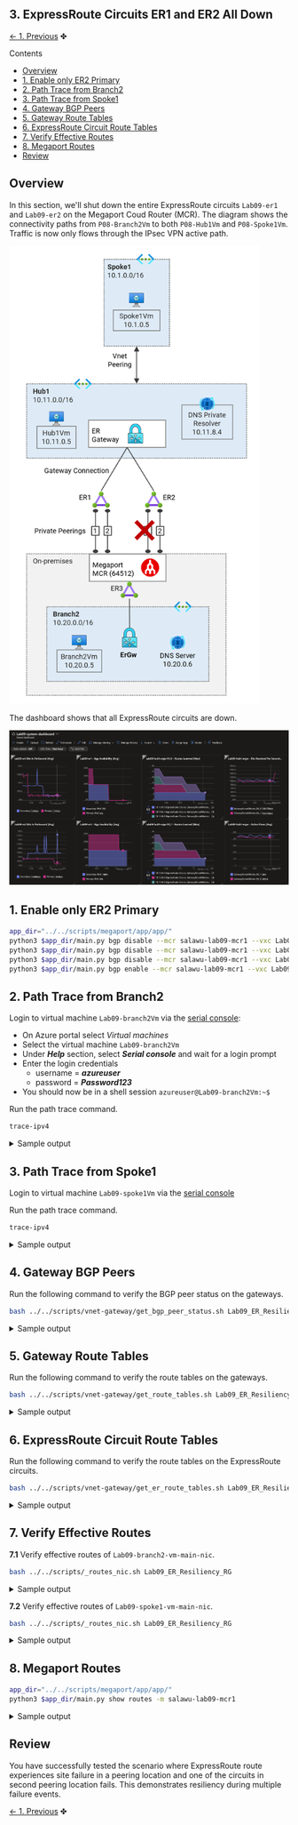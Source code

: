 
## 3. ExpressRoute Circuits ER1 and ER2 All Down <!-- omit from toc -->

[← 1. Previous](./3.%20ER2-primary-down.md) ✤

Contents
- [Overview](#overview)
- [1. Enable only ER2 Primary](#1-enable-only-er2-primary)
- [2. Path Trace from Branch2](#2-path-trace-from-branch2)
- [3. Path Trace from Spoke1](#3-path-trace-from-spoke1)
- [4. Gateway BGP Peers](#4-gateway-bgp-peers)
- [5. Gateway Route Tables](#5-gateway-route-tables)
- [6. ExpressRoute Circuit Route Tables](#6-expressroute-circuit-route-tables)
- [7. Verify Effective Routes](#7-verify-effective-routes)
- [8. Megaport Routes](#8-megaport-routes)
- [Review](#review)


## Overview

In this section, we'll shut down the entire ExpressRoute circuits `Lab09-er1` and `Lab09-er2` on the Megaport Coud Router (MCR). The diagram shows the connectivity paths from `P08-Branch2Vm` to both `P08-Hub1Vm` and `P08-Spoke1Vm`. Traffic is now only flows through the IPsec VPN active path.

<img src="../images/scenarios/3-er2-primary-down.png" alt="er1-pri-enabled" width="450">

The dashboard shows that all ExpressRoute circuits are down.


<img src="../images/dashboards/3-er1-er2-all-down.png" alt="er1-pri-enabled" width="1100">

## 1. Enable only ER2 Primary

```bash
app_dir="../../scripts/megaport/app/app/"
python3 $app_dir/main.py bgp disable --mcr salawu-lab09-mcr1 --vxc Lab09-er1-pri
python3 $app_dir/main.py bgp disable --mcr salawu-lab09-mcr1 --vxc Lab09-er1-sec
python3 $app_dir/main.py bgp disable --mcr salawu-lab09-mcr1 --vxc Lab09-er2-pri
python3 $app_dir/main.py bgp enable --mcr salawu-lab09-mcr1 --vxc Lab09-er2-sec
```

## 2. Path Trace from Branch2

Login to virtual machine `Lab09-branch2Vm` via the [serial console](https://learn.microsoft.com/en-us/troubleshoot/azure/virtual-machines/serial-console-overview#access-serial-console-for-virtual-machines-via-azure-portal):

- On Azure portal select *Virtual machines*
- Select the virtual machine `Lab09-branch2Vm`
- Under ***Help*** section, select ***Serial console*** and wait for a login prompt
- Enter the login credentials
  - username = ***azureuser***
  - password = ***Password123***
- You should now be in a shell session `azureuser@Lab09-branch2Vm:~$`

Run the path trace command.

```bash
trace-ipv4
```

<details>

<summary>Sample output</summary>

```bash
azureuser@branch2Vm:~$ trace-ipv4

 trace ipv4 ...


branch2
-------------------------------------
 1:  branch2Vm                                             0.099ms reached
     Resume: pmtu 65535 hops 1 back 1

hub1
-------------------------------------
 1?: [LOCALHOST]                      pmtu 1500
 1:  10.20.16.5                                            3.217ms asymm  2
 1:  10.20.16.4                                            2.831ms asymm  2
 2:  172.16.0.21                                          13.349ms asymm  3
 3:  172.16.0.14                                          24.731ms asymm  4
 4:  no reply
 5:  10.11.0.5                                            28.937ms reached
     Resume: pmtu 1500 hops 5 back 5

spoke1
-------------------------------------
 1?: [LOCALHOST]                      pmtu 1500
 1:  10.20.16.4                                            1.894ms asymm  2
 1:  10.20.16.5                                            2.033ms asymm  2
 2:  172.16.0.17                                          13.117ms asymm  3
 3:  172.16.0.14                                          24.664ms asymm  4
 4:  no reply
 5:  10.1.0.5                                             28.326ms reached
     Resume: pmtu 1500 hops 5 back 5

internet
-------------------------------------
 1?: [LOCALHOST]                      pmtu 1500
 1:  no reply
 2:  no reply
```

We can see that traffic no longer goes through ExpressRoute circuit. The path is now through the VPN gateway to reach the `Lab09-hub1Vm` and `Lab09-spoke1Vm`. The path trace doesn't show the VPN tunnel endpoints because ICMP responses are suppressed by the Azure VPN gateway.

 </details>
<p>

## 3. Path Trace from Spoke1

Login to virtual machine `Lab09-spoke1Vm` via the [serial console](https://learn.microsoft.com/en-us/troubleshoot/azure/virtual-machines/serial-console-overview#access-serial-console-for-virtual-machines-via-azure-portal)


Run the path trace command.

```bash
trace-ipv4
```

<details>

<summary>Sample output</summary>

```bash
azureuser@spoke1Vm:~$ trace-ipv4

 trace ipv4 ...


branch2
-------------------------------------
 1?: [LOCALHOST]                      pmtu 1500
 1:  10.11.16.9                                            1.951ms asymm  2
 1:  10.11.16.9                                            1.998ms asymm  2
 2:  172.16.0.13                                          13.079ms asymm  3
 3:  172.16.0.22                                          24.845ms asymm  4
 4:  no reply
 5:  10.20.0.5                                            26.000ms reached
     Resume: pmtu 1500 hops 5 back 5

hub1
-------------------------------------
 1?: [LOCALHOST]                      pmtu 1500
 1:  10.11.0.5                                             8.287ms reached
 1:  10.11.0.5                                             1.408ms reached
     Resume: pmtu 1500 hops 1 back 1

spoke1
-------------------------------------
 1:  spoke1vm.internal.cloudapp.net                        0.166ms reached
     Resume: pmtu 65535 hops 1 back 1

internet
-------------------------------------
 1?: [LOCALHOST]                      pmtu 1500
 1:  no reply
 2:  no reply
```

</details>
<p>

## 4. Gateway BGP Peers

Run the following command to verify the BGP peer status on the gateways.

```bash
bash ../../scripts/vnet-gateway/get_bgp_peer_status.sh Lab09_ER_Resiliency_RG
```

<details>

<summary>Sample output</summary>

```bash
09-express-route-resiliency$ bash ../../scripts/vnet-gateway/get_bgp_peer_status.sh Lab09_ER_Resiliency_RG

Resource group: Lab09_ER_Resiliency_RG

Gateway: Lab09-branch2-ergw
Route tables:
Neighbor    ASN    LocalAddress    RoutesReceived    State
----------  -----  --------------  ----------------  ---------
10.20.16.4  12076  10.20.16.12     8                 Connected
10.20.16.5  12076  10.20.16.12     8                 Connected

Gateway: Lab09-hub1-ergw
Route tables:
Neighbor     ASN    LocalAddress    RoutesReceived    State
-----------  -----  --------------  ----------------  ---------
10.11.16.6   12076  10.11.16.12     0                 Connected
10.11.16.7   12076  10.11.16.12     0                 Connected
10.11.16.8   12076  10.11.16.12     0                 Connected
10.11.16.9   12076  10.11.16.12     7                 Connected
10.11.16.14  65515  10.11.16.12     0                 Connected
10.11.16.15  65515  10.11.16.12     0                 Connected

Gateway: Lab09-hub1-vpngw
Route tables:
Neighbor     ASN    LocalAddress    RoutesReceived    State
-----------  -----  --------------  ----------------  ---------
10.11.16.12  65515  10.11.16.14     2                 Connected
10.11.16.13  65515  10.11.16.14     2                 Connected
10.11.16.14  65515  10.11.16.14     0                 Unknown
10.11.16.15  65515  10.11.16.14     0                 Connected
10.11.16.12  65515  10.11.16.15     2                 Connected
10.11.16.13  65515  10.11.16.15     2                 Connected
10.11.16.14  65515  10.11.16.15     0                 Connected
10.11.16.15  65515  10.11.16.15     0                 Unknown
```

</details>
<p>

## 5. Gateway Route Tables

Run the following command to verify the route tables on the gateways.

```bash
bash ../../scripts/vnet-gateway/get_route_tables.sh Lab09_ER_Resiliency_RG
```

<details>

<summary>Sample output</summary>

```bash
09-express-route-resiliency$ bash ../../scripts/vnet-gateway/get_route_tables.sh Lab09_ER_Resiliency_RG

Resource group: Lab09_ER_Resiliency_RG

Gateway: Lab09-branch2-ergw
Route tables:
Network           NextHop     Origin    SourcePeer    AsPath             Weight
----------------  ----------  --------  ------------  -----------------  --------
10.20.0.0/16                  Network   10.20.16.12                      32768
fd00:db8:20::/56              Network   10.20.16.12                      32768
10.11.0.0/16      10.20.16.5  EBgp      10.20.16.5    12076-64512-12076  32769
10.11.0.0/16      10.20.16.4  EBgp      10.20.16.4    12076-64512-12076  32769
172.16.0.0/30     10.20.16.5  EBgp      10.20.16.5    12076-64512        32769
172.16.0.0/30     10.20.16.4  EBgp      10.20.16.4    12076-64512        32769
172.16.0.4/30     10.20.16.5  EBgp      10.20.16.5    12076-64512        32769
172.16.0.4/30     10.20.16.4  EBgp      10.20.16.4    12076-64512        32769
172.16.0.8/30     10.20.16.5  EBgp      10.20.16.5    12076-64512        32769
172.16.0.8/30     10.20.16.4  EBgp      10.20.16.4    12076-64512        32769
172.16.0.12/30    10.20.16.5  EBgp      10.20.16.5    12076-64512        32769
172.16.0.12/30    10.20.16.4  EBgp      10.20.16.4    12076-64512        32769
172.16.0.16/30    10.20.16.5  EBgp      10.20.16.5    12076-64512        32769
172.16.0.16/30    10.20.16.4  EBgp      10.20.16.4    12076-64512        32769
172.16.0.20/30    10.20.16.5  EBgp      10.20.16.5    12076-64512        32769
172.16.0.20/30    10.20.16.4  EBgp      10.20.16.4    12076-64512        32769
10.1.0.0/16       10.20.16.4  EBgp      10.20.16.4    12076-64512-12076  32769
10.1.0.0/16       10.20.16.5  EBgp      10.20.16.5    12076-64512-12076  32769

Gateway: Lab09-hub1-ergw
Route tables:
Network           NextHop     Origin    SourcePeer    AsPath             Weight
----------------  ----------  --------  ------------  -----------------  --------
10.11.0.0/16                  Network   10.11.16.12                      32768
fd00:db8:11::/56              Network   10.11.16.12                      32768
172.16.0.0/30     10.11.16.9  EBgp      10.11.16.9    12076-64512        32769
172.16.0.4/30     10.11.16.9  EBgp      10.11.16.9    12076-64512        32769
172.16.0.8/30     10.11.16.9  EBgp      10.11.16.9    12076-64512        32769
172.16.0.12/30    10.11.16.9  EBgp      10.11.16.9    12076-64512        32769
172.16.0.16/30    10.11.16.9  EBgp      10.11.16.9    12076-64512        32769
172.16.0.20/30    10.11.16.9  EBgp      10.11.16.9    12076-64512        32769
10.20.0.0/16      10.11.16.9  EBgp      10.11.16.9    12076-64512-12076  32769
10.1.0.0/16                   Network   10.11.16.12                      32768
fd00:db8:1::/56               Network   10.11.16.12                      32768

Gateway: Lab09-hub1-vpngw
Route tables:
Network       NextHop      Origin    SourcePeer    AsPath    Weight
------------  -----------  --------  ------------  --------  --------
10.11.0.0/16  10.11.16.12  IBgp      10.11.16.12             32769
10.11.0.0/16  10.11.16.13  IBgp      10.11.16.13             32769
10.1.0.0/16   10.11.16.12  IBgp      10.11.16.12             32769
10.1.0.0/16   10.11.16.13  IBgp      10.11.16.13             32769
10.11.0.0/16               Network   10.11.16.14             32768
10.1.0.0/16                Network   10.11.16.14             32768
10.11.0.0/16  10.11.16.12  IBgp      10.11.16.12             32769
10.11.0.0/16  10.11.16.13  IBgp      10.11.16.13             32769
10.1.0.0/16   10.11.16.13  IBgp      10.11.16.13             32769
10.1.0.0/16   10.11.16.12  IBgp      10.11.16.12             32769
10.11.0.0/16               Network   10.11.16.15             32768
10.1.0.0/16                Network   10.11.16.15             32768
```

We can now see that the on-premises network **10.20.0.0/20** is advertised over the primary VPN tunnel that has AS-prependers prepended five times.

</details>
<p>

## 6. ExpressRoute Circuit Route Tables

Run the following command to verify the route tables on the ExpressRoute circuits.

```bash
bash ../../scripts/vnet-gateway/get_er_route_tables.sh Lab09_ER_Resiliency_RG
```

<details>

<summary>Sample output</summary>

```bash
09-express-route-resiliency$ bash ../../scripts/vnet-gateway/get_er_route_tables.sh Lab09_ER_Resiliency_RG

Resource group: Lab09_ER_Resiliency_RG


⏳ AzurePrivatePeering (Primary): Lab09-er1
LocPrf    Network       NextHop       Path    Weight
--------  ------------  ------------  ------  --------
          10.1.0.0/16   10.11.16.12   65515   0
          10.1.0.0/16   10.11.16.13*  65515   0
          10.11.0.0/16  10.11.16.13   65515   0
          10.11.0.0/16  10.11.16.12*  65515   0

⏳ AzurePrivatePeering (Secondary): Lab09-er1
LocPrf    Network       NextHop       Path    Weight
--------  ------------  ------------  ------  --------
          10.1.0.0/16   10.11.16.12   65515   0
          10.1.0.0/16   10.11.16.13*  65515   0
          10.11.0.0/16  10.11.16.13   65515   0
          10.11.0.0/16  10.11.16.12*  65515   0

⏳ AzurePrivatePeering (Primary): Lab09-er2
LocPrf    Network       NextHop       Path    Weight
--------  ------------  ------------  ------  --------
          10.1.0.0/16   10.11.16.12   65515   0
          10.1.0.0/16   10.11.16.13*  65515   0
          10.11.0.0/16  10.11.16.12   65515   0
          10.11.0.0/16  10.11.16.13*  65515   0

⏳ AzurePrivatePeering (Secondary): Lab09-er2
LocPrf    Network         NextHop       Path         Weight
--------  --------------  ------------  -----------  --------
          10.1.0.0/16     10.11.16.12   65515        0
          10.1.0.0/16     10.11.16.13*  65515        0
          10.11.0.0/16    10.11.16.12   65515        0
          10.11.0.0/16    10.11.16.13*  65515        0
          10.20.0.0/16    172.16.0.13   64512 12076  0
          172.16.0.0/30   172.16.0.13   64512 ?      0
          172.16.0.4/30   172.16.0.13   64512 ?      0
          172.16.0.8/30   172.16.0.13   64512 ?      0
          172.16.0.16/30  172.16.0.13   64512 ?      0
          172.16.0.20/30  172.16.0.13   64512 ?      0

⏳ AzurePrivatePeering (Primary): Lab09-er3
LocPrf    Network         NextHop       Path         Weight
--------  --------------  ------------  -----------  --------
          10.1.0.0/16     172.16.0.17   64512 12076  0
          10.11.0.0/16    172.16.0.17   64512 12076  0
          10.20.0.0/16    10.20.16.12   65515        0
          10.20.0.0/16    10.20.16.13*  65515        0
          10.20.0.0/16    172.16.0.17   64512 12076  0
          172.16.0.0/30   172.16.0.17   64512 ?      0
          172.16.0.4/30   172.16.0.17   64512 ?      0
          172.16.0.8/30   172.16.0.17   64512 ?      0
          172.16.0.12/30  172.16.0.17   64512 ?      0
          172.16.0.20/30  172.16.0.17   64512 ?      0

⏳ AzurePrivatePeering (Secondary): Lab09-er3
LocPrf    Network         NextHop       Path         Weight
--------  --------------  ------------  -----------  --------
          10.1.0.0/16     172.16.0.21   64512 12076  0
          10.11.0.0/16    172.16.0.21   64512 12076  0
          10.20.0.0/16    10.20.16.13   65515        0
          10.20.0.0/16    10.20.16.12*  65515        0
          172.16.0.0/30   172.16.0.21   64512 ?      0
          172.16.0.4/30   172.16.0.21   64512 ?      0
          172.16.0.8/30   172.16.0.21   64512 ?      0
          172.16.0.12/30  172.16.0.21   64512 ?      0
          172.16.0.16/30  172.16.0.21   64512 ?      0
⭐ Done!
```

</details>
<p>


## 7. Verify Effective Routes

 **7.1** Verify effective routes of `Lab09-branch2-vm-main-nic`.

```bash
bash ../../scripts/_routes_nic.sh Lab09_ER_Resiliency_RG
```

<details>

<summary>Sample output</summary>

```bash
Effective routes for Lab09-branch2-vm-main-nic

Source                 Prefix          State    NextHopType            NextHopIP
---------------------  --------------  -------  ---------------------  ------------
Default                10.20.0.0/16    Active   VnetLocal
VirtualNetworkGateway  10.11.0.0/16    Active   VirtualNetworkGateway  10.20.88.110
VirtualNetworkGateway  10.11.0.0/16    Active   VirtualNetworkGateway  10.20.88.111
VirtualNetworkGateway  172.16.0.0/30   Active   VirtualNetworkGateway  10.20.88.110
VirtualNetworkGateway  172.16.0.0/30   Active   VirtualNetworkGateway  10.20.88.111
VirtualNetworkGateway  10.1.0.0/16     Active   VirtualNetworkGateway  10.20.88.110
VirtualNetworkGateway  10.1.0.0/16     Active   VirtualNetworkGateway  10.20.88.111
VirtualNetworkGateway  172.16.0.4/30   Active   VirtualNetworkGateway  10.20.88.110
VirtualNetworkGateway  172.16.0.4/30   Active   VirtualNetworkGateway  10.20.88.111
VirtualNetworkGateway  172.16.0.8/30   Active   VirtualNetworkGateway  10.20.88.110
VirtualNetworkGateway  172.16.0.8/30   Active   VirtualNetworkGateway  10.20.88.111
VirtualNetworkGateway  172.16.0.12/30  Active   VirtualNetworkGateway  10.20.88.110
VirtualNetworkGateway  172.16.0.12/30  Active   VirtualNetworkGateway  10.20.88.111
VirtualNetworkGateway  172.16.0.16/30  Active   VirtualNetworkGateway  10.20.88.110
VirtualNetworkGateway  172.16.0.16/30  Active   VirtualNetworkGateway  10.20.88.111
VirtualNetworkGateway  172.16.0.20/30  Active   VirtualNetworkGateway  10.20.88.110
VirtualNetworkGateway  172.16.0.20/30  Active   VirtualNetworkGateway  10.20.88.111
Default                0.0.0.0/0       Active   Internet
```

The virtual appliance is the next hop for all traffic in prefix `10.0.0.0/8`; which includes **spoke1**.

</details>
<p>

**7.2** Verify effective routes of `Lab09-spoke1-vm-main-nic`.

```bash
bash ../../scripts/_routes_nic.sh Lab09_ER_Resiliency_RG
```

<details>

<summary>Sample output</summary>

```bash
Effective routes for Lab09-spoke1-vm-main-nic

Source                 Prefix          State    NextHopType            NextHopIP
---------------------  --------------  -------  ---------------------  -------------
Default                10.1.0.0/16     Active   VnetLocal
Default                10.11.0.0/16    Active   VNetPeering
VirtualNetworkGateway  172.16.0.0/30   Active   VirtualNetworkGateway  10.63.110.252
VirtualNetworkGateway  172.16.0.4/30   Active   VirtualNetworkGateway  10.63.110.252
VirtualNetworkGateway  172.16.0.8/30   Active   VirtualNetworkGateway  10.63.110.252
VirtualNetworkGateway  172.16.0.12/30  Active   VirtualNetworkGateway  10.63.110.252
VirtualNetworkGateway  10.20.0.0/16    Active   VirtualNetworkGateway  10.63.110.252
VirtualNetworkGateway  172.16.0.16/30  Active   VirtualNetworkGateway  10.63.110.252
VirtualNetworkGateway  172.16.0.20/30  Active   VirtualNetworkGateway  10.63.110.252
Default                0.0.0.0/0       Active   Internet
```

The primary VPN tunnel IP **10.11.16.14** is the next hop for traffic to **branch2** **10.20.0.0/20**

</details>
<p>

## 8. Megaport Routes

```bash
app_dir="../../scripts/megaport/app/app/"
python3 $app_dir/main.py show routes -m salawu-lab09-mcr1
```

<details>

<summary>Sample output</summary>

```bash
08-network-paths-er-vpn$ app_dir="../../scripts/megaport/app/app/"
python3 $app_dir/main.py show routes -m salawu-lab09-mcr1

Prefix            BgpType     NextHop         NextHopVxc        AsPath
-------           --------    ---------       ------------      -------
10.1.0.0/20*      eBGP        172.16.0.18     Lab09-er3-pri     12076
10.11.0.0/20*     eBGP        172.16.0.18     Lab09-er3-pri     12076
10.11.16.0/20*    eBGP        172.16.0.18     Lab09-er3-pri     12076
10.20.0.0/20*     eBGP        172.16.0.18     Lab09-er3-pri     12076
10.20.0.0/20      eBGP        172.16.0.22     Lab09-er3-sec     12076
10.20.16.0/20*    eBGP        172.16.0.18     Lab09-er3-pri     12076
10.20.16.0/20     eBGP        172.16.0.22     Lab09-er3-sec     12076
172.16.0.0/30*    eBGP        0.0.0.0         Lab09-er1-pri
172.16.0.4/30*    eBGP        0.0.0.0         Lab09-er1-sec
172.16.0.8/30*    eBGP        0.0.0.0         Lab09-er2-pri
172.16.0.12/30*   eBGP        0.0.0.0         Lab09-er2-sec
172.16.0.16/30*   eBGP        0.0.0.0         Lab09-er3-pri
172.16.0.20/30*   eBGP        0.0.0.0         Lab09-er3-sec
```

All BGP routes through `Lab09-er1` and `Lab09-er2` are now withdrawn from the routing table. So the on-premises network (Megaport MCR) no longer learns the Azure prefixes **10.11.0.0/20** and **10.1.0.0/20** through the ExpressRoute circuits.

</details>
<p>

## Review

You have successfully tested the scenario where ExpressRoute route experiences site failure in a peering location and one of the circuits in second peering location fails. This demonstrates resiliency during multiple failure events.

[← 1. Previous](./3.%20ER2-primary-down.md) ✤

